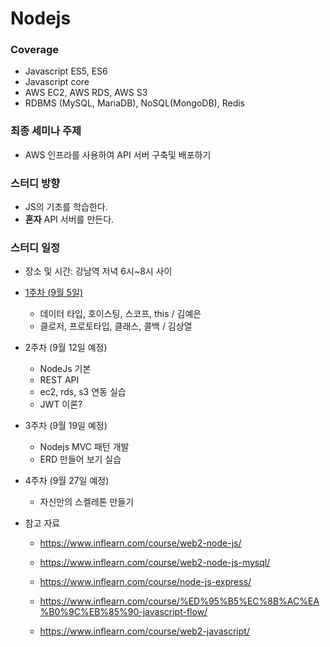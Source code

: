 # Nodejs

### Coverage
- Javascript ES5, ES6
- Javascript core
- AWS EC2, AWS RDS, AWS S3
- RDBMS (MySQL, MariaDB), NoSQL(MongoDB), Redis

### 최종 세미나 주제
- AWS 인프라를 사용하여 API 서버 구축및 배포하기

### 스터디 방향
- JS의 기초를 학습한다.
- **혼자** API 서버를 만든다.


### 스터디 일정
- 장소 및 시간: 강남역 저녁 6시~8시 사이

- [1주차 (9월 5일)](https://github.com/AUSG/AUSG_Study/tree/ns/NodeJS/week1)
  - 데이터 타입, 호이스팅, 스코프, this / 김예은
  - 클로저, 프로토타입, 클래스, 콜백 / 김상열

- 2주차 (9월 12일 예정)
  - NodeJs 기본
  - REST API
  - ec2, rds, s3 연동 실습
  - JWT 이론?

- 3주차 (9월 19일 예정)
  - Nodejs MVC 패턴 개발
  - ERD 만들어 보기 실습

- 4주차 (9월 27일 예정)
  - 자신만의 스켈레톤 만들기

  






- 참고 자료

  - https://www.inflearn.com/course/web2-node-js/

  - https://www.inflearn.com/course/web2-node-js-mysql/

  - https://www.inflearn.com/course/node-js-express/

  - https://www.inflearn.com/course/%ED%95%B5%EC%8B%AC%EA%B0%9C%EB%85%90-javascript-flow/

  - https://www.inflearn.com/course/web2-javascript/
